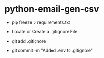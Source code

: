 # python-email-gen-csv 

- pip freeze > requirements.txt

- Locate or Create a .gitignore File
- git add .gitignore
- git commit -m "Added .env to .gitignore"
